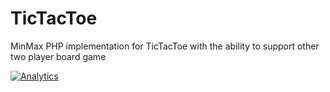TicTacToe
=========

MinMax PHP implementation for TicTacToe with the ability to support other two player board game

[![Analytics](https://ga-beacon.appspot.com/UA-46908156-1/TicTacToe/Main)](https://github.com/Shaked/TicTacToe)
